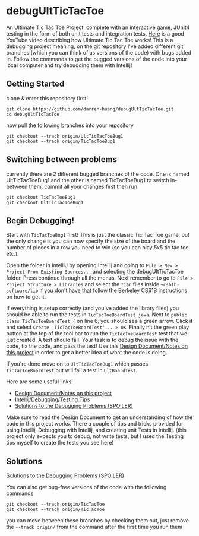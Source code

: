 # debugUltTicTacToe
An Ultimate Tic Tac Toe Project, complete with an interactive game, JUnit4 testing in the form of both unit tests and 
integration tests. [Here](https://www.youtube.com/watch?v=37PC0bGMiTI&t=103s) is a good YouTube video describing how 
Ultimate Tic Tac Toe works! This is a debugging project meaning, on the git repository I've added different git branches 
(which you can think of as versions of the code) with bugs added in. Follow the commands to get the bugged versions of
the code into your local computer and try debugging them with Intellij!

## Getting Started
clone & enter this repository first!
```
git clone https://github.com/darren-huang/debugUltTicTacToe.git
cd debugUltTicTacToe
```
now pull the following branches into your repository
```
git checkout --track origin/UltTicTacToeBug1
git checkout --track origin/TicTacToeBug1
```
## Switching between problems
currently there are 2 different bugged branches of the code. One is named UltTicTacToeBug1 and the other is named TicTacToeBug1
to switch in-between them, commit all your changes first then run
```
git checkout TicTacToeBug1
git checkout UltTicTacToeBug1
```
## Begin Debugging!
Start with `TicTacToeBug1` first! This is just the classic Tic Tac Toe game, but the only change is you can now specify
the size of the board and the number of pieces in a row you need to win (so you can play 5x5 tic tac toe etc.). 

Open the folder in IntelliJ by opening Intellij and going to `File > New > Project From Existing Sources...` and selecting the 
debugUltTicTacToe folder. Press continue through all the menus. Next remember
to go to `File > Project Structure > Libraries` and select the `*jar` files inside `~cs61b-software/lib` if you don't have that
follow the [Berkeley CS61B instructions](https://inst.eecs.berkeley.edu/~cs61b/sp20/materials/lab/lab2/index.html#table-of-contents) on how to get it.

If everything is setup correctly (and you've added the library files) you should be able to run the tests in `TicTacToeBoardTest.java`.
Next to `public class TicTacToeBoardTest {` on line 6, you should see a green arrow. Click it and select `Create 'TicTacToeBoardTest'... > OK`. 
Finally hit the green play button at the top of the tool bar to run the `TicTacToeBoardTest` test that we just created. A test 
should fail. Your task is to debug the issue with the code, fix the code, and pass the test! Use this 
[Design Document/Notes on this project](https://docs.google.com/document/d/17cDhZXbFLUugbCaNCjQap4PMKvjLDWDMUUIfgKW-Aqs/edit?usp=sharing)
in order to get a better idea of what the code is doing.

If you're done move on to `UltTicTacToeBug1` which passes  `TicTacToeBoardTest` but will fail a test in `UltBoardTest`.

Here are some useful links!
- [Design Document/Notes on this project](https://docs.google.com/document/d/17cDhZXbFLUugbCaNCjQap4PMKvjLDWDMUUIfgKW-Aqs/edit?usp=sharing)
- [Intellij/Debugging/Testing Tips](https://docs.google.com/document/d/17ugWs_ipBBRlZshpwPPjHoRLSLhtmohu6Rz8wQAZR7M/edit?usp=sharing)
- [Solutions to the Debugging Problems (SPOILER)](https://docs.google.com/document/d/1opfU843rqPHkn_jHFXkbDJFtDu_oUqbxtuVcqn9f3d4/edit?usp=sharing)

Make sure to read the Design Document to get an understanding of how the code in this project
works. There a couple of tips and tricks provided for using Intellij, Debugging with Intellij, and creating unit Tests in
Intellij. (this project only expects you to debug, not write tests, but I used the Testing tips myself to create the tests
you see here)

## Solutions

[Solutions to the Debugging Problems (SPOILER)](https://docs.google.com/document/d/1opfU843rqPHkn_jHFXkbDJFtDu_oUqbxtuVcqn9f3d4/edit?usp=sharing)

You can also get bug-free versions of the code with the following commands
```
git checkout --track origin/TicTacToe
git checkout --track origin/TicTacToe
```
you can move between these branches by checking them out, just remove the `--track origin/` from the command after the
first time you run them